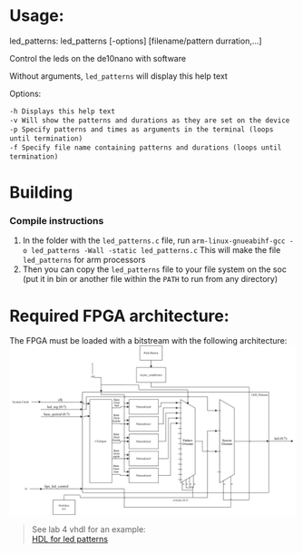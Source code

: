 ##
# Usage:  
led_patterns: led_patterns [-options] [filename/pattern durration,...]
	
Control the leds on the de10nano with software
	
Without arguments, `led_patterns` will display this help text
	
Options: 

	-h Displays this help text  
	-v Will show the patterns and durations as they are set on the device  
	-p Specify patterns and times as arguments in the terminal (loops until termination)  
	-f Specify file name containing patterns and durations (loops until termination)  
##
# Building
### Compile instructions
1. In the folder with the `led_patterns.c` file, run `arm-linux-gnueabihf-gcc -o led_patterns -Wall -static led_patterns.c` This will make the file `led_patterns` for arm processors
2. Then you can copy the `led_patterns` file to your file system on the soc (put it in bin or another file within the `PATH` to run from any directory)
##
# Required FPGA architecture:
The FPGA must be loaded with a bitstream with the following architecture:  
![arch diagram](../../docs/assets/Lab4BlockDiagram.svg)  
>See lab 4 vhdl for an example:  
[HDL for led patterns](../../hdl/led-patterns)
